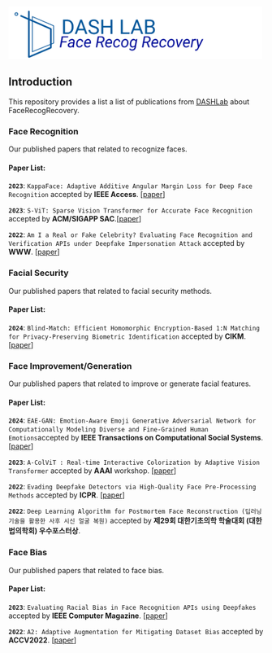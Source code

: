 <img src="asset/icon.png" title="Logo" width="500" />

## Introduction

This repository provides a list a list of publications from [DASHLab](https://dash-lab.github.io/) about FaceRecogRecovery.

### Face Recognition
Our published papers that related to recognize faces.

#### Paper List:

**`2023`**: `KappaFace: Adaptive Additive Angular Margin Loss for Deep Face Recognition` accepted by **IEEE Access**. [[paper](https://arxiv.org/pdf/2201.07394.pdf)]

**`2023`**: `S-ViT: Sparse Vision Transformer for Accurate Face Recognition` accepted by **ACM/SIGAPP SAC**.[[paper](https://dl.acm.org/doi/abs/10.1145/3555776.3577640)]

**`2022`**: `Am I a Real or Fake Celebrity? Evaluating Face Recognition and Verification APIs under Deepfake Impersonation Attack` accepted by **WWW**. [[paper](https://dl.acm.org/doi/pdf/10.1145/3485447.3512212)]

### Facial Security
Our published papers that related to facial security methods.

#### Paper List:
**`2024`**: `Blind-Match: Efficient Homomorphic Encryption-Based 1:N Matching for Privacy-Preserving Biometric Identification`  accepted by **CIKM**.[[paper](https://arxiv.org/abs/2408.06167)]


### Face Improvement/Generation
Our published papers that related to improve or generate facial features.

#### Paper List:
**`2024`**: `EAE-GAN: Emotion-Aware Emoji Generative Adversarial Network for Computationally Modeling Diverse and Fine-Grained Human Emotions`accepted by **IEEE Transactions on Computational Social Systems**.[[paper](https://ieeexplore.ieee.org/document/10355933/)]

**`2023`**: `A-ColViT : Real-time Interactive Colorization by Adaptive Vision Transformer` accepted by **AAAI** workshop. [[paper](https://practical-dl.github.io/2023/long_paper/27/CameraReady/27.pdf)]

**`2022`**: `Evading Deepfake Detectors via High-Quality Face Pre-Processing Methods` accepted by **ICPR**. [[paper](https://ieeexplore.ieee.org/stamp/stamp.jsp?tp=&arnumber=9956520)]

**`2022`**: `Deep Learning Algorithm for Postmortem Face Reconstruction (딥러닝 기술을 활용한 사후 시신 얼굴 복원)` accepted by **제29회 대한기초의학 학술대회 (대한법의학회) 우수포스터상**.


### Face Bias
Our published papers that related to face bias.

#### Paper List:

**`2023`**: `Evaluating Racial Bias in Face Recognition APIs using Deepfakes` accepted by **IEEE Computer Magazine**. [[paper](https://ieeexplore.ieee.org/document/10109304)]

**`2022`**: `A2: Adaptive Augmentation for Mitigating Dataset Bias` accepted by **ACCV2022**. [[paper](https://openaccess.thecvf.com/content/ACCV2022/papers/An_A2_Adaptive_Augmentation_for_Effectively_Mitigating_Dataset_Bias_ACCV_2022_paper.pdf)]




